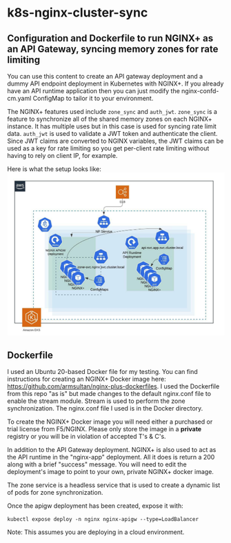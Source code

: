 # k8s-nginx-cluster-sync

## Configuration and Dockerfile to run NGINX+ as an API Gateway, syncing memory zones for rate limiting

You can use this content to create an API gateway deployment and a dummy API endpoint deployment in Kubernetes with NGINX+.  If you already have an API runtime application then you can just modify the nginx-confd-cm.yaml ConfigMap to tailor it to your environment.  

The NGINX+ features used include `zone_sync` and `auth_jwt`.  `zone_sync` is a feature to synchronize all of the shared memory zones on each NGINX+ instance.  It has multiple uses but in this case is used for syncing rate limit data.  `auth_jwt` is used to validate a JWT token and authenticate the client.  Since JWT claims are converted to NGINX variables, the JWT claims can be used as a key for rate limiting so you get per-client rate limiting without having to rely on client IP, for example.  

Here is what the setup looks like:  
![alt text](artifacts/APIGW%20Architecture.jpeg)

## Dockerfile

I used an Ubuntu 20-based Docker file for my testing.  You can find instructions for creating an NGINX+ Docker image here: <https://github.com/armsultan/nginx-plus-dockerfiles>.  I used the Dockerfile from this repo "as is" but made changes to the default nginx.conf file to enable the stream module.  Stream is used to perform the zone synchronization.  The nginx.conf file I used is in the Docker directory.  

To create the NGINX+ Docker image you will need either a purchased or trial license from F5/NGINX.  Please only store the image in a **private** registry or you will be in violation of accepted T's & C's.  

In addition to the API Gateway deployment.  NGINX+ is also used to act as the API runtime in the "nginx-app" deployment.  All it does is return a 200 along with a brief "success" message. You will need to edit the deployment's image to point to your own, private NGINX+ docker image.

The zone service is a headless service that is used to create a dynamic list of pods for zone synchronization.  

Once the apigw deployment has been created, expose it with:

```
kubectl expose deploy -n nginx nginx-apigw --type=LoadBalancer
```

Note: This assumes you are deploying in a cloud environment.  
